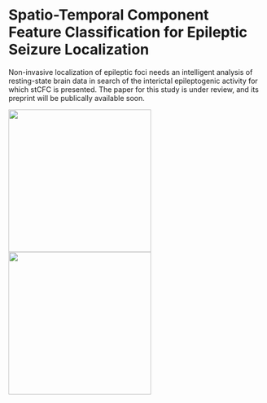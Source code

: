# Spatio-Temporal Component Feature Classification for Epileptic Seizure Localization
Non-invasive localization of epileptic foci needs an intelligent analysis of resting-state brain data in search of the interictal epileptogenic activity for which stCFC is presented. The paper for this study is under review, and its preprint will be publically available soon.

<img src="https://github.com/smsadjadi/Spatio-Temporal-Component-based-Functional-Connectivity-for-Epileptogenic-Seizure-Localization/assets/62998417/5a81aaa9-ee97-4288-9ce5-5461162f435f.png" height="280"></div>
<img src="https://github.com/smsadjadi/Spatio-Temporal-Component-based-Functional-Connectivity-for-Epileptogenic-Seizure-Localization/assets/62998417/f9bc8d1e-fb76-4430-82b8-9a5850a2de7d.png" height="280"></div>  
